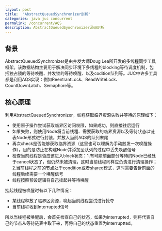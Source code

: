 ```yaml
---
layout: post
title:  "AbstractQueuedSynchronizer剖析"
categories: java juc concurrent
permalink: /concurrent/AQS
description: AbstractQueuedSynchronizer源码剖析
---
```


## 背景
AbstractQueuedSynchronizer是由并发大师Doug Lea所开发的多线程同步工具框架。该数据结构主要用于解决同步环境下多线程的blocking等待调度机制，包括独占锁的等待唤醒、并发锁的等待唤醒、以及codition队列等。JUC中许多工具都是利用AQS实现：例如ReentrantLock、ReadWriteLock、CountDownLatch、Semaphore等。

## 核心原理

利用AbstractQueuedSynchronizer，线程获取临界资源失败并等待的原理如下：

* 使用原子操作尝试获取临界区访问权限，如果成功，则直接往后运行
* 如果失败，则使用Node将当前线程、需要获取的临界资源以及等待状态以链表Node形式进行封装，并放入当前AQS的队列末尾
* 再次check是否能够获取临界资源（这里也可以理解为手动触发一次唤醒操作），目的是防止在构建Node并添加至队列的过程中丢失唤醒信号
* 检查当前线程是否应该进入block状态：1.有可能前面部分等待的Node已经处于cancel状态了，但仍然未被清理，这时当前线程同样应负责进行清理操作；2.当前线程之前的节点处于condition或者shared模式，这时需要告诉前面的线程后续需要一个唤醒信号
* 线程按照预设逻辑将自己挂起并等待唤醒

挂起线程被唤醒时有以下几种情况：

* 某线程释放了临界区资源，唤起当前线程尝试进行抢夺
* 当前线程收到Interrupted信号

所以当线程被唤醒后，会首先检查自己的状态，如果为interrupted，则将代表自己的节点从等待链表中取下来，再将自己的状态重置为interruptted。
